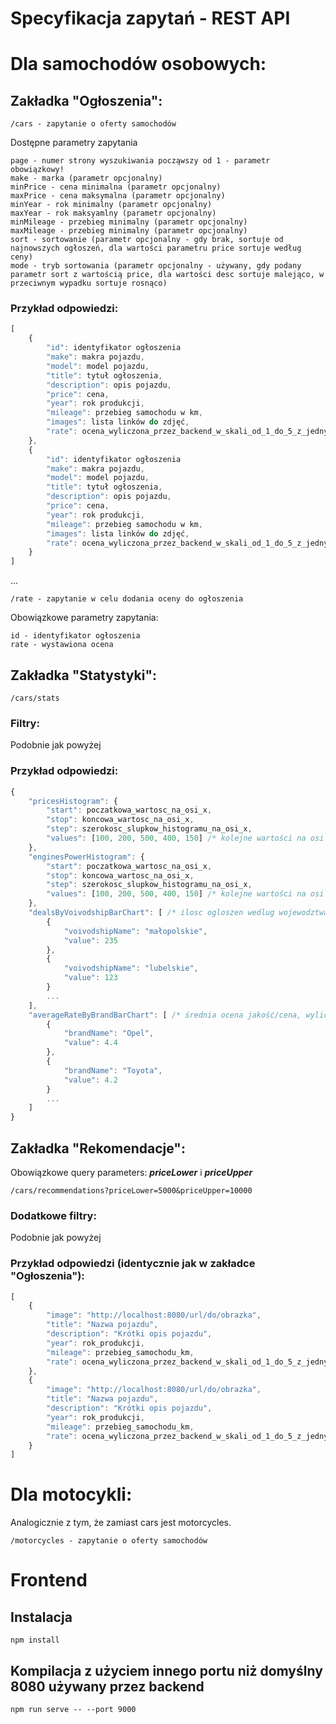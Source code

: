 # Specyfikacja zapytań - REST API

# Dla samochodów osobowych:
## Zakładka "Ogłoszenia":

```
/cars - zapytanie o oferty samochodów
```
Dostępne parametry zapytania
```
page - numer strony wyszukiwania począwszy od 1 - parametr obowiązkowy!
make - marka (parametr opcjonalny)
minPrice - cena minimalna (parametr opcjonalny)
maxPrice - cena maksymalna (parametr opcjonalny)
minYear - rok minimalny (parametr opcjonalny)
maxYear - rok maksyamlny (parametr opcjonalny)
minMileage - przebieg minimalny (parametr opcjonalny)
maxMileage - przebieg minimalny (parametr opcjonalny)
sort - sortowanie (parametr opcjonalny - gdy brak, sortuje od najnowszych ogłoszeń, dla wartości parametru price sortuje według ceny)
mode - tryb sortowania (parametr opcjonalny - używany, gdy podany parametr sort z wartością price, dla wartości desc sortuje malejąco, w przeciwnym wypadku sortuje rosnąco)
```


### Przykład odpowiedzi:
```js
[
    {
        "id": identyfikator ogłoszenia
        "make": makra pojazdu,
        "model": model pojazdu,
        "title": tytuł ogłoszenia,
        "description": opis pojazdu,
        "price": cena,
        "year": rok produkcji,
        "mileage": przebieg samochodu w km,
        "images": lista linków do zdjęć,
        "rate": ocena_wyliczona_przez_backend_w_skali_od_1_do_5_z_jednym_miejscem_po_przecinku,
    },
    {
        "id": identyfikator ogłoszenia
        "make": makra pojazdu,
        "model": model pojazdu,
        "title": tytuł ogłoszenia,
        "description": opis pojazdu,
        "price": cena,
        "year": rok produkcji,
        "mileage": przebieg samochodu w km,
        "images": lista linków do zdjęć,
        "rate": ocena_wyliczona_przez_backend_w_skali_od_1_do_5_z_jednym_miejscem_po_przecinku,
    }
]
```

...


```
/rate - zapytanie w celu dodania oceny do ogłoszenia
```

Obowiązkowe parametry zapytania:
```
id - identyfikator ogłoszenia
rate - wystawiona ocena
```

## Zakładka "Statystyki":
```
/cars/stats
```

### Filtry:
Podobnie jak powyżej

### Przykład odpowiedzi:
```js
{
    "pricesHistogram": {
        "start": poczatkowa_wartosc_na_osi_x,
        "stop": koncowa_wartosc_na_osi_x,
        "step": szerokosc_slupkow_histogramu_na_osi_x,
        "values": [100, 200, 500, 400, 150] /* kolejne wartości na osi Y*/
    },
    "enginesPowerHistogram": {
        "start": poczatkowa_wartosc_na_osi_x,
        "stop": koncowa_wartosc_na_osi_x,
        "step": szerokosc_slupkow_histogramu_na_osi_x,
        "values": [100, 200, 500, 400, 150] /* kolejne wartości na osi Y */
    },
    "dealsByVoivodshipBarChart": [ /* ilosc ogloszen wedlug wojewodztwa (wykres słupkowy, posortowany) */
        {
            "voivodshipName": "małopolskie",
            "value": 235
        },
        {
            "voivodshipName": "lubelskie",
            "value": 123
        }
        ...
    ],
    "averageRateByBrandBarChart": [ /* średnia ocena jakość/cena, wyliczona, w skali od 1 do 5 (wykres słupkowy, posortowany) */
        {
            "brandName": "Opel",
            "value": 4.4
        },
        {
            "brandName": "Toyota",
            "value": 4.2
        }
        ...
    ]
}
```

## Zakładka "Rekomendacje":
Obowiązkowe query parameters: ***priceLower*** i ***priceUpper***
```
/cars/recommendations?priceLower=5000&priceUpper=10000
```

### Dodatkowe filtry:
Podobnie jak powyżej

### Przykład odpowiedzi (identycznie jak w zakładce "Ogłoszenia"):
```js
[
    {
        "image": "http://localhost:8080/url/do/obrazka",
        "title": "Nazwa pojazdu",
        "description": "Krótki opis pojazdu",
        "year": rok_produkcji,
        "mileage": przebieg_samochodu_km,
        "rate": ocena_wyliczona_przez_backend_w_skali_od_1_do_5_z_jednym_miejscem_po_przecinku,
    },
    {
        "image": "http://localhost:8080/url/do/obrazka",
        "title": "Nazwa pojazdu",
        "description": "Krótki opis pojazdu",
        "year": rok_produkcji,
        "mileage": przebieg_samochodu_km,
        "rate": ocena_wyliczona_przez_backend_w_skali_od_1_do_5_z_jednym_miejscem_po_przecinku,
    }
]
```

# Dla motocykli:
Analogicznie z tym, że zamiast cars jest motorcycles.
```
/motorcycles - zapytanie o oferty samochodów
```

# Frontend 

## Instalacja
```
npm install
```

## Kompilacja z użyciem innego portu niż domyślny 8080 używany przez backend
```
npm run serve -- --port 9000
```
